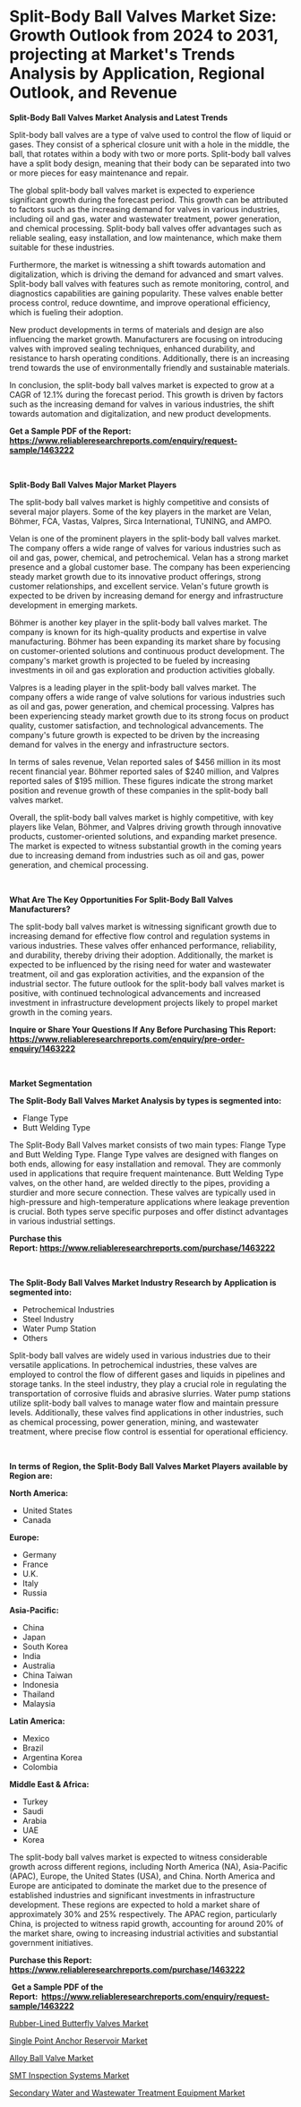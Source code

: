 <p><h1>Split-Body Ball Valves Market Size: Growth Outlook from 2024 to 2031, projecting at Market's Trends Analysis by Application, Regional Outlook, and Revenue</h1></p><p><strong>Split-Body Ball Valves Market Analysis and Latest Trends</strong></p>
<p><p>Split-body ball valves are a type of valve used to control the flow of liquid or gases. They consist of a spherical closure unit with a hole in the middle, the ball, that rotates within a body with two or more ports. Split-body ball valves have a split body design, meaning that their body can be separated into two or more pieces for easy maintenance and repair.</p><p>The global split-body ball valves market is expected to experience significant growth during the forecast period. This growth can be attributed to factors such as the increasing demand for valves in various industries, including oil and gas, water and wastewater treatment, power generation, and chemical processing. Split-body ball valves offer advantages such as reliable sealing, easy installation, and low maintenance, which make them suitable for these industries.</p><p>Furthermore, the market is witnessing a shift towards automation and digitalization, which is driving the demand for advanced and smart valves. Split-body ball valves with features such as remote monitoring, control, and diagnostics capabilities are gaining popularity. These valves enable better process control, reduce downtime, and improve operational efficiency, which is fueling their adoption.</p><p>New product developments in terms of materials and design are also influencing the market growth. Manufacturers are focusing on introducing valves with improved sealing techniques, enhanced durability, and resistance to harsh operating conditions. Additionally, there is an increasing trend towards the use of environmentally friendly and sustainable materials.</p><p>In conclusion, the split-body ball valves market is expected to grow at a CAGR of 12.1% during the forecast period. This growth is driven by factors such as the increasing demand for valves in various industries, the shift towards automation and digitalization, and new product developments.</p></p>
<p><strong>Get a Sample PDF of the Report:&nbsp; <a href="https://www.reliableresearchreports.com/enquiry/request-sample/1463222">https://www.reliableresearchreports.com/enquiry/request-sample/1463222</a></strong></p>
<p>&nbsp;</p>
<p><strong>Split-Body Ball Valves Major Market Players</strong></p>
<p><p>The split-body ball valves market is highly competitive and consists of several major players. Some of the key players in the market are Velan, Böhmer, FCA, Vastas, Valpres, Sirca International, TUNING, and AMPO.</p><p>Velan is one of the prominent players in the split-body ball valves market. The company offers a wide range of valves for various industries such as oil and gas, power, chemical, and petrochemical. Velan has a strong market presence and a global customer base. The company has been experiencing steady market growth due to its innovative product offerings, strong customer relationships, and excellent service. Velan's future growth is expected to be driven by increasing demand for energy and infrastructure development in emerging markets. </p><p>Böhmer is another key player in the split-body ball valves market. The company is known for its high-quality products and expertise in valve manufacturing. Böhmer has been expanding its market share by focusing on customer-oriented solutions and continuous product development. The company's market growth is projected to be fueled by increasing investments in oil and gas exploration and production activities globally.</p><p>Valpres is a leading player in the split-body ball valves market. The company offers a wide range of valve solutions for various industries such as oil and gas, power generation, and chemical processing. Valpres has been experiencing steady market growth due to its strong focus on product quality, customer satisfaction, and technological advancements. The company's future growth is expected to be driven by the increasing demand for valves in the energy and infrastructure sectors.</p><p>In terms of sales revenue, Velan reported sales of $456 million in its most recent financial year. Böhmer reported sales of $240 million, and Valpres reported sales of $195 million. These figures indicate the strong market position and revenue growth of these companies in the split-body ball valves market.</p><p>Overall, the split-body ball valves market is highly competitive, with key players like Velan, Böhmer, and Valpres driving growth through innovative products, customer-oriented solutions, and expanding market presence. The market is expected to witness substantial growth in the coming years due to increasing demand from industries such as oil and gas, power generation, and chemical processing.</p></p>
<p>&nbsp;</p>
<p><strong>What Are The Key Opportunities For Split-Body Ball Valves Manufacturers?</strong></p>
<p><p>The split-body ball valves market is witnessing significant growth due to increasing demand for effective flow control and regulation systems in various industries. These valves offer enhanced performance, reliability, and durability, thereby driving their adoption. Additionally, the market is expected to be influenced by the rising need for water and wastewater treatment, oil and gas exploration activities, and the expansion of the industrial sector. The future outlook for the split-body ball valves market is positive, with continued technological advancements and increased investment in infrastructure development projects likely to propel market growth in the coming years.</p></p>
<p><strong>Inquire or Share Your Questions If Any Before Purchasing This Report: <a href="https://www.reliableresearchreports.com/enquiry/pre-order-enquiry/1463222">https://www.reliableresearchreports.com/enquiry/pre-order-enquiry/1463222</a></strong></p>
<p>&nbsp;</p>
<p><strong>Market Segmentation</strong></p>
<p><strong>The Split-Body Ball Valves Market Analysis by types is segmented into:</strong></p>
<p><ul><li>Flange Type</li><li>Butt Welding Type</li></ul></p>
<p><p>The Split-Body Ball Valves market consists of two main types: Flange Type and Butt Welding Type. Flange Type valves are designed with flanges on both ends, allowing for easy installation and removal. They are commonly used in applications that require frequent maintenance. Butt Welding Type valves, on the other hand, are welded directly to the pipes, providing a sturdier and more secure connection. These valves are typically used in high-pressure and high-temperature applications where leakage prevention is crucial. Both types serve specific purposes and offer distinct advantages in various industrial settings.</p></p>
<p><strong>Purchase this Report:&nbsp;<a href="https://www.reliableresearchreports.com/purchase/1463222">https://www.reliableresearchreports.com/purchase/1463222</a></strong></p>
<p>&nbsp;</p>
<p><strong>The Split-Body Ball Valves Market Industry Research by Application is segmented into:</strong></p>
<p><ul><li>Petrochemical Industries</li><li>Steel Industry</li><li>Water Pump Station</li><li>Others</li></ul></p>
<p><p>Split-body ball valves are widely used in various industries due to their versatile applications. In petrochemical industries, these valves are employed to control the flow of different gases and liquids in pipelines and storage tanks. In the steel industry, they play a crucial role in regulating the transportation of corrosive fluids and abrasive slurries. Water pump stations utilize split-body ball valves to manage water flow and maintain pressure levels. Additionally, these valves find applications in other industries, such as chemical processing, power generation, mining, and wastewater treatment, where precise flow control is essential for operational efficiency.</p></p>
<p>&nbsp;</p>
<p><strong>In terms of Region, the Split-Body Ball Valves Market Players available by Region are:</strong></p>
<p>
    <p> <strong> North America: </strong>
        <ul>
            <li>United States</li>
            <li>Canada</li>
        </ul>
        </p> 
    <p> <strong> Europe: </strong>
        <ul>
            <li>Germany</li>
            <li>France</li>
            <li>U.K.</li>
            <li>Italy</li>
            <li>Russia</li>
        </ul>
        </p> 
    <p> <strong> Asia-Pacific: </strong>
        <ul>
            <li>China</li>
            <li>Japan</li>
            <li>South Korea</li>
            <li>India</li>
            <li>Australia</li>
            <li>China Taiwan</li>
            <li>Indonesia</li>
            <li>Thailand</li>
            <li>Malaysia</li>
        </ul>
        </p> 
    <p> <strong> Latin America: </strong>
        <ul>
            <li>Mexico</li>
            <li>Brazil</li>
            <li>Argentina Korea</li>
            <li>Colombia</li>
        </ul>
        </p> 
    <p> <strong> Middle East & Africa: </strong>
        <ul>
            <li>Turkey</li>
            <li>Saudi</li>
            <li>Arabia</li>
            <li>UAE</li>
            <li>Korea</li>
        </ul>
    </p>
    </p>
<p><p>The split-body ball valves market is expected to witness considerable growth across different regions, including North America (NA), Asia-Pacific (APAC), Europe, the United States (USA), and China. North America and Europe are anticipated to dominate the market due to the presence of established industries and significant investments in infrastructure development. These regions are expected to hold a market share of approximately 30% and 25% respectively. The APAC region, particularly China, is projected to witness rapid growth, accounting for around 20% of the market share, owing to increasing industrial activities and substantial government initiatives.</p></p>
<p><strong>Purchase this Report: <a href="https://www.reliableresearchreports.com/purchase/1463222">https://www.reliableresearchreports.com/purchase/1463222</a></strong></p>
<p>&nbsp;<strong>Get a Sample PDF of the Report:&nbsp;&nbsp;<a href="https://www.reliableresearchreports.com/enquiry/request-sample/1463222">https://www.reliableresearchreports.com/enquiry/request-sample/1463222</a></strong></p>
<p><strong></strong></p>
<p><p><a href="https://github.com/bracarafogo/Market-Research-Report-List-1/blob/main/rubber-lined-butterfly-valves-market.md">Rubber-Lined Butterfly Valves Market</a></p><p><a href="https://github.com/mohamedbakry57/Market-Research-Report-List-1/blob/main/single-point-anchor-reservoir-market.md">Single Point Anchor Reservoir Market</a></p><p><a href="https://github.com/antony131rp/Market-Research-Report-List-1/blob/main/alloy-ball-valve-market.md">Alloy Ball Valve Market</a></p><p><a href="https://github.com/laholand/Market-Research-Report-List-1/blob/main/smt-inspection-systems-market.md">SMT Inspection Systems Market</a></p><p><a href="https://github.com/sougarounis/Market-Research-Report-List-1/blob/main/secondary-water-and-wastewater-treatment-equipment-market.md">Secondary Water and Wastewater Treatment Equipment Market</a></p></p>